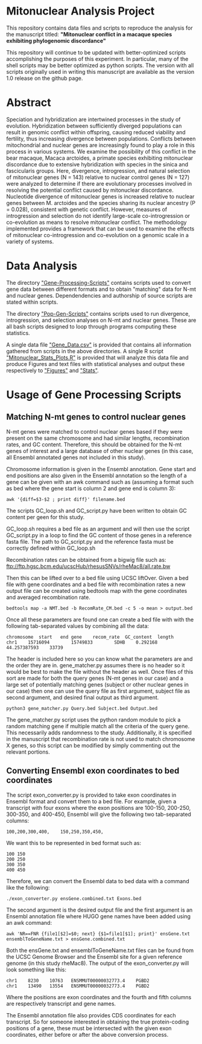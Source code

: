 # Mitonuclear Analysis Project
This repository contains data files and scripts to reproduce the analysis for the manuscript titled: **"Mitonuclear conflict in a macaque species exhibiting phylogenomic discordance"**

This repository will continue to be updated with better-optimized scripts accomplishing the purposes of this experiment. In particular, many of the shell scripts may be better optimized as python scripts. The version with all scripts originally used in writing this manuscript are available as the version 1.0 release on the github page.

# Abstract 

Speciation and hybridization are intertwined processes in the study of evolution. Hybridization between sufficiently diverged populations can result in genomic conflict within offspring, causing reduced viability and fertility, thus increasing divergence between populations. Conflicts between mitochondrial and nuclear genes are increasingly found to play a role in this process in various systems. We examine the possibility of this conflict in the bear macaque, Macaca arctoides, a primate species exhibiting mitonuclear discordance due to extensive hybridization with species in the sinica and fascicularis groups. Here, divergence, introgression, and natural selection of mitonuclear genes (N = 143) relative to nuclear control genes (N = 127) were analyzed to determine if there are evolutionary processes involved in resolving the potential conflict caused by mitonuclear discordance. Nucleotide divergence of mitonuclear genes is increased relative to nuclear genes between M. arctoides and the species sharing its nuclear ancestry (P = 0.028), consistent with genetic conflict. However, measures of introgression and selection do not identify large-scale co-introgression or co-evolution as means to resolve mitonuclear conflict. The methodology implemented provides a framework that can be used to examine the effects of mitonuclear co-introgression and co-evolution on a genomic scale in a variety of systems.

# Data Analysis

The directory ["Gene-Processing-Scripts"](https://github.com/StevisonLab/Mitonuclear-Analysis-Project/tree/master/Gene-Processing-Scripts)
contains scripts used to convert gene data between different formats and to obtain "matching" data for N-mt and nuclear genes. Dependendencies and authorship of source scripts are stated within scripts.

The directory ["Pop-Gen-Scripts"](https://github.com/StevisonLab/Mitonuclear-Analysis-Project/tree/master/Pop-Gen-Scripts) contains scripts used to run divergence, introgression, and selection analyses on N-mt and nuclear genes. These are all bash scripts designed to loop through programs computing these statistics.

A single data file ["Gene_Data.csv"](https://github.com/StevisonLab/Mitonuclear-Analysis-Project/blob/master/Gene_Data.csv) is provided that contains all information gathered from scripts in the above directories. A single R script ["Mitonuclear\_Stats\_Plots.R"](https://github.com/StevisonLab/Mitonuclear-Analysis-Project/blob/master/Mitonuclear_Stats_Plots.R) is provided that will analyze this data file and produce Figures and text files with statistical analyses and output these respectively to ["Figures"](https://github.com/StevisonLab/Mitonuclear-Analysis-Project/tree/master/Figures) and ["Stats"](https://github.com/StevisonLab/Mitonuclear-Analysis-Project/tree/master/Stats).

# Usage of Gene Processing Scripts

## Matching N-mt genes to control nuclear genes

N-mt genes were matched to control nuclear genes based if they were present on the same chromosome and had similar lengths, recombination rates, and GC content. Therefore, this should be obtained for the N-mt genes of interest and a large database of other nuclear genes (in this case, all Ensembl annotated genes not included in this study).

Chromosome information is given in the Ensembl annotation. Gene start and end positions are also given in the Ensembl annotation so the length of a gene can be given with an awk command such as (assuming a format such as bed where the gene start is column 2 and gene end is column 3):

```
awk '{diff=$3-$2 ; print diff}' filename.bed
```

The scripts GC\_loop.sh and GC\_script.py have been written to obtain GC content per geen for this study.

GC\_loop.sh requires a bed file as an argument and will then use the script GC\_script.py in a loop to find the GC content of those genes in a reference fasta file. The path to GC\_script.py and the reference fasta must be correctly defined within GC\_loop.sh

Recombination rates can be obtained from a bigwig file such as: ftp://ftp.hgsc.bcm.edu/ucscHub/rhesusSNVs/rheMac8/all.rate.bw

Then this can be lifted over to a bed file using UCSC liftOver. Given a bed file with gene coordinates and a bed file with recombination rates a new output file can be created using bedtools map with the gene coordinates and averaged recombination rate.

```
bedtools map -a NMT.bed -b RecomRate_CM.bed -c 5 -o mean > output.bed
```
Once all these parameters are found one can create a bed file with with the following tab-separated values by combining all the data:

```
chromosome	start	end	gene	recom_rate	GC_content	length
chr1    15716094        15749833        SDHB    0.292168        44.257387593    33739
```

The header is included here so you can know what the parameters are and the order they are in. gene\_matcher.py assumes there is no header so it would be best to make the file without the header as well. Once files of this sort are made for both the query genes (N-mt genes in our case) and a large set of potentially matching genes (subject or other nuclear genes in our case) then one can use the query file as first argument, subject file as second argument, and desired final output as third argument.

```
python3 gene_matcher.py Query.bed Subject.bed Output.bed
```

The gene\_matcher.py script uses the python random module to pick a random matching gene if multiple match all the criteria of the query gene. This necessarily adds randomness to the study. Additionally, it is specified in the manuscript that recombination rate is not used to match chromosome X genes, so this script can be modified by simply commenting out the relevant portions.

## Converting Ensembl exon coordinates to bed coordinates

The script exon\_converter.py is provided to take exon coordinates in Ensembl format and convert them to a bed file. For example, given a transcript with four exons where the exon positions are 100-150, 200-250, 300-350, and 400-450, Ensembl will give the following two tab-separated columns:

```
100,200,300,400,	150,250,350,450,
```
We want this to be represented in bed format such as:

```
100	150
200	250
300	350
400	450
```
Therefore, we can convert the Ensembl data to bed data with a command like the following:

```
./exon_converter.py ensGene.combined.txt Exons.bed
```

The second argument is the desired output file and the first argument is an Ensembl annotation file where HUGO gene names have been added using an awk command:

```
awk 'NR==FNR {file1[$2]=$0; next} {$1=file1[$1]; print}' ensGene.txt ensemblToGeneName.txt > ensGene.combined.txt 
```

Both the ensGene.txt and ensemblToGeneName.txt files can be found from the UCSC Genome Browser and the Ensembl site for a given reference genome (in this study rheMac8). The output of the exon\_converter.py will look something like this:

```
chr1    8230    10763   ENSMMUT00000032773.4    PGBD2
chr1    13490   13554   ENSMMUT00000032773.4    PGBD2
```

Where the positions are exon coordinates and the fourth and fifth columns are respectively transcript and gene names.

The Ensembl annotation file also provides CDS coordinates for each transcript. So for someone interested in obtaining the true protein-coding positions of a gene, these must be intersected with the given exon coordinates, either before or after the above conversion process. 
